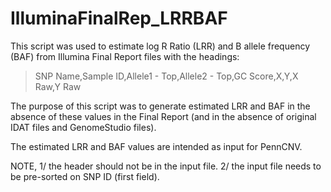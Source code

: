 # IlluminaFinalRep_LRRBAF

This script was used to estimate log R Ratio (LRR) and B allele frequency (BAF) from
Illumina Final Report files with the headings:

> SNP Name,Sample ID,Allele1 - Top,Allele2 - Top,GC Score,X,Y,X Raw,Y Raw

The purpose of this script was to generate estimated LRR and BAF in the absence of these
values in the Final Report (and in the absence of original IDAT files and GenomeStudio files).

The estimated LRR and BAF values are intended as input for PennCNV.

NOTE, 
1/ the header should not be in the input file.
2/ the input file needs to be pre-sorted on SNP ID (first field).
